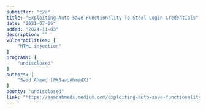 ```yaml
---
submitter: "c2a"
title: "Exploiting Auto-save Functionality To Steal Login Credentials"
date: "2021-07-06"
added: "2024-11-03"
description: ""
vulnerabilities: [
    "HTML injection"
]
programs: [
    "undisclosed"
]
authors: [
    "Saad Ahmed (@XSaadAhmedX)"
]
bounty: "undisclosed"
link: "https://saadahmedx.medium.com/exploiting-auto-save-functionality-to-steal-login-credentials-bf4c7e1594da"
---
```





